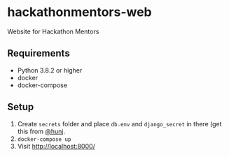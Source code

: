 # hackathonmentors-web

Website for Hackathon Mentors

## Requirements

- Python 3.8.2 or higher
- docker
- docker-compose

## Setup

1. Create `secrets` folder and place `db.env` and `django_secret` in there (get this from [@hunj](https://github.com/hunj).
2. `docker-compose up`
3. Visit [http://localhost:8000/](http://localhost:8000/)
